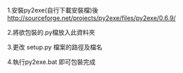 1.安裝py2exe(自行下載安裝檔)後
http://sourceforge.net/projects/py2exe/files/py2exe/0.6.9/

2.將欲包裝的.py檔放入此資料夾

3.更改 setup.py 檔案的路徑及檔名

4.執行py2exe.bat 即可包裝完成

